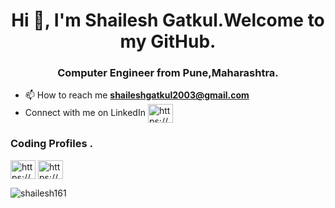 <h1 align="center">Hi 👋, I'm Shailesh Gatkul.Welcome to my GitHub.</h1>
<h3 align="center">Computer Engineer from Pune,Maharashtra.</h3>


- 📫 How to reach me **shaileshgatkul2003@gmail.com**
- Connect with me on LinkedIn <a href="https://linkedin.com/in/https://www.linkedin.com/in/shailesh-gatkul" target="blank"><img align="center" src="https://raw.githubusercontent.com/rahuldkjain/github-profile-readme-generator/master/src/images/icons/Social/linked-in-alt.svg" alt="https://www.linkedin.com/in/shailesh-gatkul-59a864228/" height="30" width="40" /></a>

<h3 align="left">Coding Profiles .</h3>


<a href="https://www.hackerrank.com/profile/shaileshgatkul21" target="blank"><img align="center" src="https://raw.githubusercontent.com/rahuldkjain/github-profile-readme-generator/master/src/images/icons/Social/hackerrank.svg" alt="https://www.hackerrank.com/profile/shaileshgatkul21" height="30" width="40" /></a>
<a href="https://auth.geeksforgeeks.org/user/https://auth.geeksforgeeks.org/user/shaileshgatkul13" target="blank"><img align="center" src="https://raw.githubusercontent.com/rahuldkjain/github-profile-readme-generator/master/src/images/icons/Social/geeks-for-geeks.svg" alt="https://auth.geeksforgeeks.org/user/shaileshgatkul13" height="30" width="40" /></a>
</p>


<p><img align="center" src="https://github-readme-streak-stats.herokuapp.com/?user=shailesh161&" alt="shailesh161" /></p>
